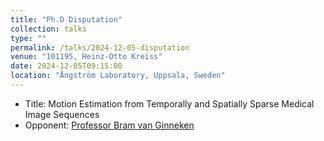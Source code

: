 ```yaml
---
title: "Ph.D Disputation"
collection: talks
type: ""
permalink: /talks/2024-12-05-disputation
venue: "101195, Heinz-Otto Kreiss"
date: 2024-12-05T09:15:00
location: "Ångström Laboratory, Uppsala, Sweden"
---
```



  * Title: Motion Estimation from Temporally and Spatially Sparse Medical Image Sequences
  * Opponent: [Professor Bram van Ginneken](https://www.diagnijmegen.nl/people/bram-van-ginneken/)